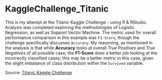 # KaggleChallenge_Titanic

This is my attempt at the Titanic Kaggle Challenge - using R & RStudio. Analysis was completed exploring the methodologies of Logistic Regression, as well as Support Vector Machine. The metric used for overall performance comparison in this example was `F1-Score`, though the challenge specifically discusses `Accuracy`. My reasoning, as mentioned in the analysis is that while **Accuracy** looks at overall *True Positives* and *True Negatives* of all possible case, the **F1-Score** does a better job looking at the incorrectly classified cases; this may be a better metric in this case, given the slight imbalance of class distribution within the `Survived` variable. 

Source: [Titanic Kaggle Challenge](https://www.kaggle.com/c/titanic/overview)
